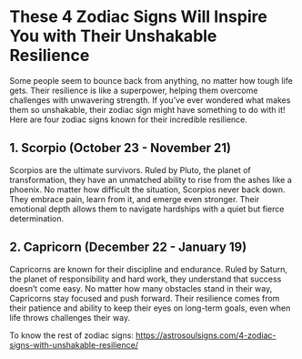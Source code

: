 # These 4 Zodiac Signs Will Inspire You with Their Unshakable Resilience

Some people seem to bounce back from anything, no matter how tough life gets. Their resilience is like a superpower, helping them overcome challenges with unwavering strength. If you’ve ever wondered what makes them so unshakable, their zodiac sign might have something to do with it! Here are four zodiac signs known for their incredible resilience.

## 1. Scorpio (October 23 - November 21)  
Scorpios are the ultimate survivors. Ruled by Pluto, the planet of transformation, they have an unmatched ability to rise from the ashes like a phoenix. No matter how difficult the situation, Scorpios never back down. They embrace pain, learn from it, and emerge even stronger. Their emotional depth allows them to navigate hardships with a quiet but fierce determination.

## 2. Capricorn (December 22 - January 19)  
Capricorns are known for their discipline and endurance. Ruled by Saturn, the planet of responsibility and hard work, they understand that success doesn’t come easy. No matter how many obstacles stand in their way, Capricorns stay focused and push forward. Their resilience comes from their patience and ability to keep their eyes on long-term goals, even when life throws challenges their way.

To know the rest of zodiac signs: https://astrosoulsigns.com/4-zodiac-signs-with-unshakable-resilience/
